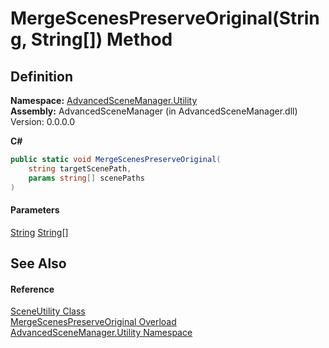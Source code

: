 # MergeScenesPreserveOriginal(String, String\[]) Method

## Definition

**Namespace:** [AdvancedSceneManager.Utility](N_AdvancedSceneManager_Utility.md)\
**Assembly:** AdvancedSceneManager (in AdvancedSceneManager.dll) Version: 0.0.0.0

**C#**

```c#
public static void MergeScenesPreserveOriginal(
	string targetScenePath,
	params string[] scenePaths
)
```

#### Parameters

&#x20; [String](https://learn.microsoft.com/dotnet/api/system.string)   [String](https://learn.microsoft.com/dotnet/api/system.string)\[]&#x20;

## See Also

#### Reference

[SceneUtility Class](T_AdvancedSceneManager_Utility_SceneUtility.md)\
[MergeScenesPreserveOriginal Overload](Overload_AdvancedSceneManager_Utility_SceneUtility_MergeScenesPreserveOriginal.md)\
[AdvancedSceneManager.Utility Namespace](N_AdvancedSceneManager_Utility.md)
